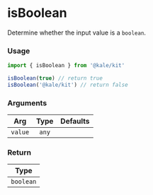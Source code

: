 # isBoolean

Determine whether the input value is a `boolean`.

### Usage

```ts
import { isBoolean } from '@kale/kit'

isBoolean(true) // return true
isBoolean('@kale/kit') // return false
```

### Arguments

| Arg     | Type  | Defaults |
| ------- | :---: | -------: |
| `value` | `any` |          |

### Return

|   Type    |
| :-------: |
| `boolean` |
